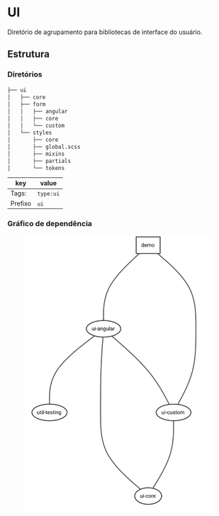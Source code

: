 <h1>UI</h1>

Diretório de agrupamento para bibliotecas de interface do usuário.


## Estrutura

### Diretórios

```
├── ui
│   ├── core
│   ├── form
│   │   ├── angular
│   │   ├── core
│   │   └── custom
│   └── styles
│       ├── core
│       ├── global.scss
│       ├── mixins
│       ├── partials
│       └── tokens
```

key | value
--- | ---
Tags: | `type:ui`
Prefixo | `ui`

<h3>Gráfico de dependência</h3>

<figure>
  <img src="../assets/ui.svg" />
</figure>
